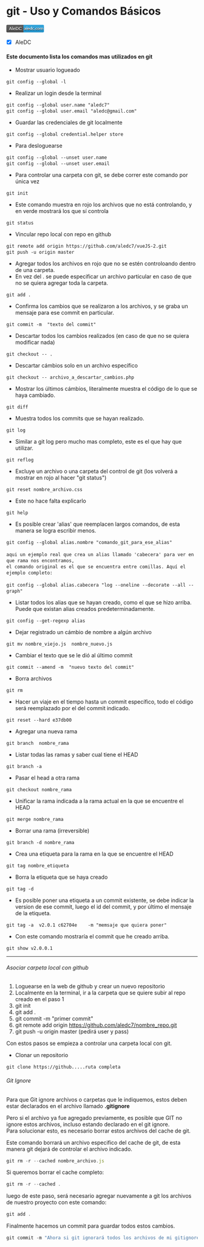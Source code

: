 # git - Uso y Comandos Básicos

[<img src="https://github.com/aledc7/PHP-Certification/blob/master/aledc-logo.png?raw=true">](https://aledc.com)


- [x] AleDC

#### Este documento lista los comandos mas utilizados en git




- Mostrar usuario logueado
```
git config --global -l
```

- Realizar un login desde la terminal
```
git config --global user.name "aledc7"
git config --global user.email "aledc@gmail.com"
```

- Guardar las credenciales de git localmente

```
git config --global credential.helper store
```




- Para desloguearse
```
git config --global --unset user.name
git config --global --unset user.email
```

- Para controlar una carpeta con git, se debe correr este comando por única vez
```
git init
```

- Este comando muestra en rojo los archivos que no está controlando, y en verde mostrará los que sí controla
```
git status
```

- Vincular repo local con repo en github
```
git remote add origin https://github.com/aledc7/vueJS-2.git
git push -u origin master
```



- Agregar todos los archivos en rojo que no se estén controloando dentro de una carpeta.
- En vez del . se puede especificar un archivo particular en caso de que no se quiera agregar toda la carpeta.
```
git add .
```

- Confirma los cambios que se realizaron a los archivos, y se graba un mensaje para ese commit en particular.
```
git commit -m  "texto del commit"
```

- Descartar todos los cambios realizados (en caso de que no se quiera modificar nada)

```
git checkout -- .
```

- Descartar cámbios solo en un archivo específico


```
git checkout -- archivo_a_descartar_cambios.php
```


- Mostrar los últimos cámbios, literalmente muestra el código de lo que se haya cambiado.
```
git diff
```

- Muestra todos los commits que se hayan realizado.
```
git log
```

- Similar a git log pero mucho mas completo, este es el que hay que utilizar.
```
git reflog
```

- Excluye un archivo o una carpeta del control de git (los volverá a mostrar en rojo al hacer "git status")
```
git reset nombre_archivo.css
```


- Este no hace falta explicarlo
```
git help
```

- Es posible crear 'alias'  que reemplacen largos comandos, de esta manera se logra escribir menos.
```
git config --global alias.nombre "comando_git_para_ese_alias"

aqui un ejemplo real que crea un alias llamado 'cabecera' para ver en que rama nos encontramos,
el comando original es el que se encuentra entre comillas. Aquí el ejemplo completo:

git config --global alias.cabecera "log --oneline --decorate --all --graph"

```

- Listar todos los alias que se hayan creado, como el que se hizo arriba. 
  Puede que existan alias creados predeterminadamente.
```
git config --get-regexp alias
```

- Dejar registrado un cámbio de nombre a algún archivo
```
git mv nombre_viejo.js  nombre_nuevo.js
```

- Cambiar el texto que se le dió al último commit
```
git commit --amend -m  "nuevo texto del commit"
```

- Borra archivos
```
git rm
```

- Hacer un viaje en el tiempo hasta un commit específico, todo el código será reemplazado por el del commit indicado.
```
git reset --hard e37db00
```

- Agregar una nueva rama
```
git branch  nombre_rama
```

- Listar todas las ramas y saber cual tiene el HEAD

```
git branch -a

```

- Pasar el head a otra rama
```
git checkout nombre_rama
```

- Unificar la rama indicada a la rama actual en la que se encuentre el HEAD
```
git merge nombre_rama
```

- Borrar una rama (irreversible)
```
git branch -d nombre_rama
```

- Crea una etiqueta para la rama en la que se encuentre el HEAD
```
git tag nombre_etiqueta
```

- Borra la etiqueta que se haya creado
```
git tag -d
```


- Es posible poner una etiqueta a un commit existente, se debe indicar la version de ese commit, luego el id del commit, y por último el mensaje de la etiqueta.
```
git tag -a  v2.0.1 c62704e    -m "memsaje que quiera poner"
```

- Con este comando mostraría el commit que he creado arriba.
```
git show v2.0.0.1
```
____________________________________________________________________________________________________________

###### Asociar carpeta local con github

1) Loguearse en la web de github y crear un nuevo repositorio
2) Localmente en la terminal, ir a la carpeta que se quiere subir al repo creado en el paso 1
3) git init
4) git add .
5) git commit -m "primer commit"
6) git remote add origin https://github.com/aledc7/nombre_repo.git
7) git push -u origin master (pedirá user y pass)

Con estos pasos se empieza a controlar una carpeta local con git.


- Clonar un repositorio
```
git clone https://github.....ruta completa
```


###### Git Ignore

Para que Git ignore archivos o carpetas que le indiquemos, estos deben estar declarados en el archivo llamado __.gitignore__

Pero si el archivo ya fue agregado previamente, es posible que GIT no ignore estos archivos, incluso estando declarado en el git ignore.  
Para solucionar esto, es necesario borrar estos archivos del cache de git.

Este comando borrará un archivo especifico del cache de git, de esta manera git dejará de controlar el archivo indicado.
```js
git rm -r --cached nombre_archivo.js
```

Si queremos borrar el cache completo: 
```js
git rm -r --cached .
```

luego de este paso, será necesario agregar nuevamente a git los archivos de nuestro proyecto con este comando:

```js
git add . 
```
Finalmente hacemos un commit para guardar todos estos cambios.
```js
git commit -m "Ahora si git ignorará todos los archivos de mi gitignore"
```




